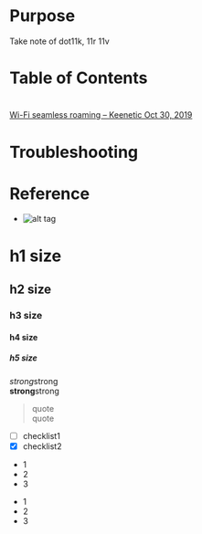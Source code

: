 # Purpose
Take note of dot11k, 11r 11v  

# Table of Contents  
[]()  

# 
[Wi-Fi seamless roaming – Keenetic Oct 30, 2019](https://help.keenetic.com/hc/en-us/articles/360000862539-Wi-Fi-seamless-roaming)  
[]()  

# Troubleshooting


# Reference


* []()
![alt tag]()  

# h1 size

## h2 size

### h3 size

#### h4 size

##### h5 size

*strong*strong  
**strong**strong  

> quote  
> quote

- [ ] checklist1
- [x] checklist2

* 1
* 2
* 3

- 1
- 2
- 3
